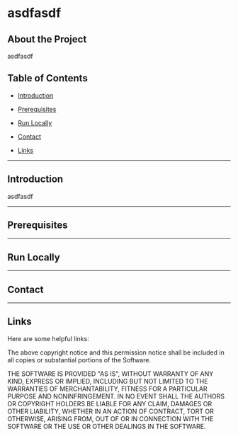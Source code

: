 # asdfasdf
 

## About the Project
asdfasdf

<!-- Table of Contents -->
## Table of Contents
  - [Introduction](#introduction)
  - [Prerequisites](#prerequisites)
  - [Run Locally](#run-locally)

  - [Contact](#contact)
  - [Links](#links)

---
## Introduction
asdfasdf

---
<!-- Prerequisites -->
## Prerequisites

---
<!-- Run Locally -->
## Run Locally

---
<!-- Contact -->
## Contact

---
<!-- Links -->
## Links

Here are some helpful links:



The above copyright notice and this permission notice shall be included in all
copies or substantial portions of the Software.

THE SOFTWARE IS PROVIDED "AS IS", WITHOUT WARRANTY OF ANY KIND, EXPRESS OR
IMPLIED, INCLUDING BUT NOT LIMITED TO THE WARRANTIES OF MERCHANTABILITY,
FITNESS FOR A PARTICULAR PURPOSE AND NONINFRINGEMENT. IN NO EVENT SHALL THE
AUTHORS OR COPYRIGHT HOLDERS BE LIABLE FOR ANY CLAIM, DAMAGES OR OTHER
LIABILITY, WHETHER IN AN ACTION OF CONTRACT, TORT OR OTHERWISE, ARISING FROM,
OUT OF OR IN CONNECTION WITH THE SOFTWARE OR THE USE OR OTHER DEALINGS IN THE
SOFTWARE.
```

